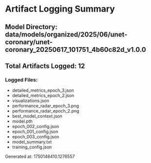 # Artifact Logging Summary

## Model Directory: data/models/organized/2025/06/unet-coronary/unet-coronary_20250617_101751_4b60c82d_v1.0.0
## Total Artifacts Logged: 12

### Logged Files:
- detailed_metrics_epoch_3.json
- detailed_metrics_epoch_2.json
- visualizations.json
- performance_radar_epoch_3.png
- performance_radar_epoch_2.png
- best_model_context.json
- model.pth
- epoch_002_config.json
- epoch_001_config.json
- epoch_003_config.json
- model_summary.txt
- training_config.json


Generated at: 1750148410.1276557
